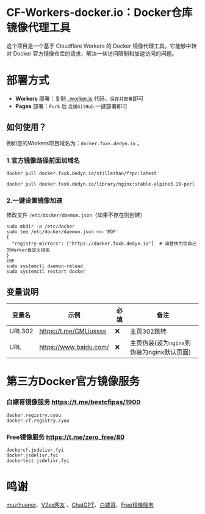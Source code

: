 # CF-Workers-docker.io：Docker仓库镜像代理工具

这个项目是一个基于 Cloudflare Workers 的 Docker 镜像代理工具。它能够中转对 Docker 官方镜像仓库的请求，解决一些访问限制和加速访问的问题。

# 部署方式

- **Workers** 部署：复制 [_worker.js](https://github.com/cmliu/CF-Workers-docker.io/blob/main/_worker.js) 代码，`保存并部署`即可
- **Pages** 部署：`Fork` 后 `连接GitHub` 一键部署即可

## 如何使用？

例如您的Workers项目域名为：`docker.fxxk.dedyn.io`；

### 1.官方镜像路径前面加域名
```shell
docker pull docker.fxxk.dedyn.io/stilleshan/frpc:latest
```
```shell
docker pull docker.fxxk.dedyn.io/library/nginx:stable-alpine3.19-perl
```

### 2.一键设置镜像加速
修改文件 `/etc/docker/daemon.json`（如果不存在则创建）
```shell
sudo mkdir -p /etc/docker
sudo tee /etc/docker/daemon.json <<-'EOF'
{
  "registry-mirrors": ["https://docker.fxxk.dedyn.io"]  # 请替换为您自己的Worker自定义域名
}
EOF
sudo systemctl daemon-reload
sudo systemctl restart docker
```

## 变量说明
| 变量名 | 示例 | 必填 | 备注 | 
|--|--|--|--|
| URL302 | https://t.me/CMLiussss |❌| 主页302跳转 |
| URL | https://www.baidu.com/ |❌| 主页伪装(设为`nginx`则伪装为nginx默认页面) |


# 第三方Docker官方镜像服务

### 白嫖哥镜像服务 https://t.me/bestcfipas/1900
```shell
docker.registry.cyou
docker-cf.registry.cyou
```

### Free镜像服务 https://t.me/zero_free/80
```shell
dockercf.jsdelivr.fyi
docker.jsdelivr.fyi
dockertest.jsdelivr.fyi
```

# 鸣谢

[muzihuaner](https://github.com/muzihuaner)、[V2ex网友](https://global.v2ex.com/t/1007922) 、[ChatGPT](https://chatgpt.com/)、[白嫖哥](https://t.me/bestcfipas/1900)、[Free镜像服务](https://t.me/zero_free/80)

